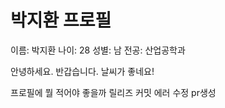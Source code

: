 # 박지환 프로필

이름: 박지환
나이: 28
성별: 남
전공: 산업공학과

안녕하세요. 반갑습니다.
날씨가 좋네요!

프로필에 뭘 적어야 좋을까
릴리즈 커밋
에러 수정
pr생성
